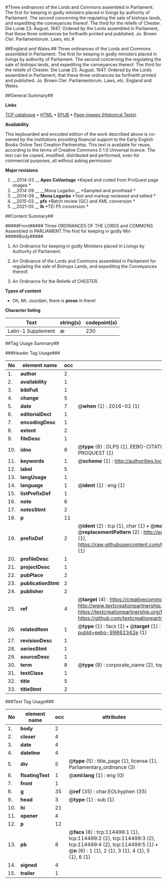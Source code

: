 #Three ordinances of the Lords and Commons assembled in Parliament. The first for keeping in godly ministers placed in livings by authority of Parliament. The second concerning the regulating the sale of bishops lands, and expediting the conveyances thereof. The third for the reliefe of Chester. Die Lunæ 23. August. 1647. Ordered by the Lords assembled in Parliament, that these three ordinances be forthwith printed and published. Jo. Brown Cler. Parliamentorum. Laws, etc.#

##England and Wales.##
Three ordinances of the Lords and Commons assembled in Parliament. The first for keeping in godly ministers placed in livings by authority of Parliament. The second concerning the regulating the sale of bishops lands, and expediting the conveyances thereof. The third for the reliefe of Chester. Die Lunæ 23. August. 1647. Ordered by the Lords assembled in Parliament, that these three ordinances be forthwith printed and published. Jo. Brown Cler. Parliamentorum.
Laws, etc.
England and Wales.

##General Summary##

**Links**

[TCP catalogue](http://www.ota.ox.ac.uk/tcp/)  • 
[HTML](http://tei.it.ox.ac.uk/tcp/Texts-HTML/free/A83/A83513.html)  • 
[EPUB](http://tei.it.ox.ac.uk/tcp/Texts-EPUB/free/A83/A83513.epub) • 
[Page images (Historical Texts)](https://historicaltexts.jisc.ac.uk/eebo-99862342e)

**Availability**

This keyboarded and encoded edition of the work described above is co-owned by the
    institutions providing financial support to the Early English Books Online Text Creation
    Partnership. This text is available for reuse, according to the terms of  Creative Commons 0 1.0 Universal
    licence. The text can be copied, modified, distributed and performed, even for commercial
    purposes, all without asking permission.

**Major revisions**

1. __2014-03 __ __Apex CoVantage__ *Keyed and coded from ProQuest page images *
1. __2014-09 __ __Mona Logarbo __ *Sampled and proofread *
1. __2014-09 __ __Mona Logarbo__ *Text and markup reviewed and edited *
1. __2015-03 __ __pfs__ *Batch review (QC) and XML conversion *
1. __2021-05 __ __lb__ *TEI P5 conversion *

##Content Summary##

#####Front#####
Three ORDINANCES OF THE LORDS and COMMONS Assembled in PARLIAMENT.The first for keeping in godly Min
#####Body#####

1. An Ordinance for keeping in godly Ministers placed in Livings by Authority of Parliament.

1. An Ordinance of the Lords and Commons assembled in Parliament for regulating the sale of Bishops Lands, and expediting the Conveyances thereof.

1. An Ordinance for the Reliefe of CHESTER.

**Types of content**

  * Oh, Mr. Jourdain, there is **prose** in there!

**Character listing**


|Text|string(s)|codepoint(s)|
|---|---|---|
|Latin-1 Supplement|æ|230|

##Tag Usage Summary##

###Header Tag Usage###

|No|element name|occ|attributes|
|---|---|---|---|
|1.|__author__|2||
|2.|__availability__|1||
|3.|__biblFull__|1||
|4.|__change__|5||
|5.|__date__|7| @__when__ (1) : 2016-02 (1)|
|6.|__editorialDecl__|1||
|7.|__encodingDesc__|1||
|8.|__extent__|2||
|9.|__fileDesc__|1||
|10.|__idno__|8| @__type__ (8) : DLPS (1), EEBO-CITATION (1), VID (1), EEBO-PROQUEST (1), STC (3), PROQUEST (1)|
|11.|__keywords__|1| @__scheme__ (1) : http://authorities.loc.gov/ (1)|
|12.|__label__|5||
|13.|__langUsage__|1||
|14.|__language__|1| @__ident__ (1) : eng (1)|
|15.|__listPrefixDef__|1||
|16.|__note__|6||
|17.|__notesStmt__|2||
|18.|__p__|11||
|19.|__prefixDef__|2| @__ident__ (2) : tcp (1), char (1)  •  @__matchPattern__ (2) : ([0-9\-]+):([0-9IVX]+) (1), (.+) (1)  •  @__replacementPattern__ (2) : http://eebo.chadwyck.com/downloadtiff?vid=$1&page=$2 (1), https://raw.githubusercontent.com/textcreationpartnership/Texts/master/tcpchars.xml#$1 (1)|
|20.|__profileDesc__|1||
|21.|__projectDesc__|1||
|22.|__pubPlace__|2||
|23.|__publicationStmt__|2||
|24.|__publisher__|2||
|25.|__ref__|4| @__target__ (4) : https://creativecommons.org/publicdomain/zero/1.0/ (1), http://www.textcreationpartnership.org/docs/. (1), https://textcreationpartnership.org/faq/#faq05 (1), https://github.com/textcreationpartnership (1)|
|26.|__relatedItem__|1| @__type__ (1) : facs (1)  •  @__target__ (1) : https://data.historicaltexts.jisc.ac.uk/view?pubId=eebo-99862342e (1)|
|27.|__revisionDesc__|1||
|28.|__seriesStmt__|1||
|29.|__sourceDesc__|1||
|30.|__term__|8| @__type__ (8) : corporate_name (2), topical_term (3), geographic_name (3)|
|31.|__textClass__|1||
|32.|__title__|5||
|33.|__titleStmt__|2||


###Text Tag Usage###

|No|element name|occ|attributes|
|---|---|---|---|
|1.|__body__|2||
|2.|__closer__|4||
|3.|__date__|4||
|4.|__dateline__|4||
|5.|__div__|5| @__type__ (5) : title_page (1), license (1), Parliamentary_ordinance (3)|
|6.|__floatingText__|1| @__xml:lang__ (1) : eng (0)|
|7.|__front__|1||
|8.|__g__|35| @__ref__ (35) : char:EOLhyphen (35)|
|9.|__head__|3| @__type__ (1) : sub (1)|
|10.|__hi__|21||
|11.|__opener__|4||
|12.|__p__|12||
|13.|__pb__|8| @__facs__ (8) : tcp:114499:1 (1), tcp:114499:2 (2), tcp:114499:3 (2), tcp:114499:4 (2), tcp:114499:5 (1)  •  @__n__ (6) : 1 (1), 2 (1), 3 (1), 4 (1), 5 (1), 6 (1)|
|14.|__signed__|4||
|15.|__trailer__|1||
